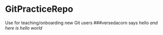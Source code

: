 # GitPracticeRepo
Use for teaching/onboarding new Git users
###versedacorn says hello
*and here is hello world*
